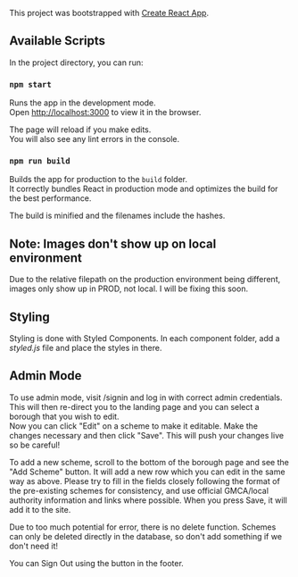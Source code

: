 This project was bootstrapped with [Create React App](https://github.com/facebook/create-react-app).

## Available Scripts

In the project directory, you can run:

### `npm start`

Runs the app in the development mode.<br />
Open [http://localhost:3000](http://localhost:3000) to view it in the browser.

The page will reload if you make edits.<br />
You will also see any lint errors in the console.

### `npm run build`

Builds the app for production to the `build` folder.<br />
It correctly bundles React in production mode and optimizes the build for the best performance.

The build is minified and the filenames include the hashes.<br />

## Note: Images don't show up on local environment

Due to the relative filepath on the production environment being different, images only show up in PROD, not local. I will be fixing this soon.

## Styling

Styling is done with Styled Components. In each component folder, add a *styled.js* file and place the styles in there.

## Admin Mode

To use admin mode, visit /signin and log in with correct admin credentials. This will then re-direct you to the landing page and you can select a borough that you wish to edit.<br />
Now you can click "Edit" on a scheme to make it editable. Make the changes necessary and then click "Save". This will push your changes live so be careful!

To add a new scheme, scroll to the bottom of the borough page and see the "Add Scheme" button. It will add a new row which you can edit in the same way as above. Please try to fill in the fields closely following the format of the pre-existing schemes for consistency, and use official GMCA/local authority information and links where possible. When you press Save, it will add it to the site.

Due to too much potential for error, there is no delete function. Schemes can only be deleted directly in the database, so don't add something if we don't need it!

You can Sign Out using the button in the footer.
